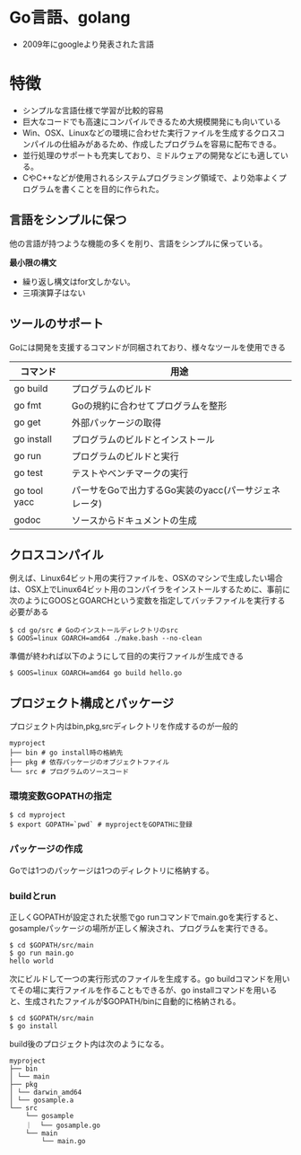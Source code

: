 # Go言語、golang
- 2009年にgoogleより発表された言語

# 特徴
- シンプルな言語仕様で学習が比較的容易
- 巨大なコードでも高速にコンパイルできるため大規模開発にも向いている
- Win、OSX、Linuxなどの環境に合わせた実行ファイルを生成するクロスコンパイルの仕組みがあるため、作成したプログラムを容易に配布できる。
- 並行処理のサポートも充実しており、ミドルウェアの開発などにも適している。
- CやC++などが使用されるシステムプログラミング領域で、より効率よくプログラムを書くことを目的に作られた。

## 言語をシンプルに保つ
他の言語が持つような機能の多くを削り、言語をシンプルに保っている。

**最小限の構文**
- 繰り返し構文はfor文しかない。
- 三項演算子はない

## ツールのサポート
Goには開発を支援するコマンドが同梱されており、様々なツールを使用できる

コマンド|用途
---|---
go build|プログラムのビルド
go fmt|Goの規約に合わせてプログラムを整形
go get|外部パッケージの取得
go install|プログラムのビルドとインストール
go run|プログラムのビルドと実行
go test|テストやベンチマークの実行
go tool yacc|パーサをGoで出力するGo実装のyacc(パーサジェネレータ)
godoc|ソースからドキュメントの生成

## クロスコンパイル
例えば、Linux64ビット用の実行ファイルを、OSXのマシンで生成したい場合は、OSX上でLinux64ビット用のコンパイラをインストールするために、事前に次のようにGOOSとGOARCHという変数を指定してバッチファイルを実行する必要がある

```
$ cd go/src # Goのインストールディレクトリのsrc
$ GOOS=linux GOARCH=amd64 ./make.bash --no-clean
```

準備が終われば以下のようにして目的の実行ファイルが生成できる

```
$ GOOS=linux GOARCH=amd64 go build hello.go
```

## プロジェクト構成とパッケージ
プロジェクト内はbin,pkg,srcディレクトリを作成するのが一般的
```
myproject
├── bin # go install時の格納先
├── pkg # 依存パッケージのオブジェクトファイル
└── src # プログラムのソースコード
```

### 環境変数GOPATHの指定
```
$ cd myproject
$ export GOPATH=`pwd` # myprojectをGOPATHに登録
```

### パッケージの作成
Goでは1つのパッケージは1つのディレクトリに格納する。

### buildとrun
正しくGOPATHが設定された状態でgo runコマンドでmain.goを実行すると、gosampleパッケージの場所が正しく解決され、プログラムを実行できる。
```
$ cd $GOPATH/src/main
$ go run main.go
hello world
```

次にビルドして一つの実行形式のファイルを生成する。go buildコマンドを用いてその場に実行ファイルを作ることもできるが、go installコマンドを用いると、生成されたファイルが$GOPATH/binに自動的に格納される。
```
$ cd $GOPATH/src/main
$ go install
```

build後のプロジェクト内は次のようになる。
```
myproject
├── bin
│ └── main
├── pkg
│ └── darwin_amd64
│ └── gosample.a
└── src
    └── gosample
    ｜  └── gosample.go
    └── main
        └── main.go
```
